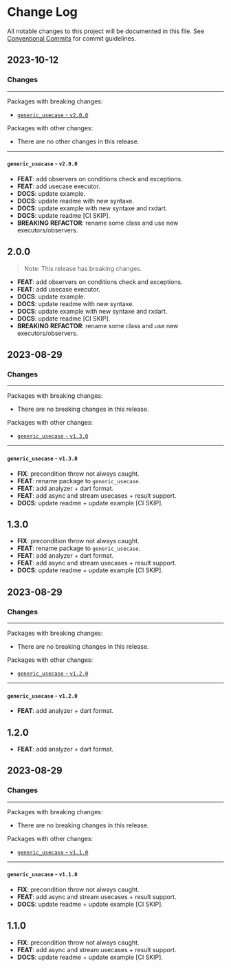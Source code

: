 # Change Log

All notable changes to this project will be documented in this file.
See [Conventional Commits](https://conventionalcommits.org) for commit guidelines.

## 2023-10-12

### Changes

---

Packages with breaking changes:

 - [`generic_usecase` - `v2.0.0`](#generic_usecase---v200)

Packages with other changes:

 - There are no other changes in this release.

---

#### `generic_usecase` - `v2.0.0`

 - **FEAT**: add observers on conditions check and exceptions.
 - **FEAT**: add usecase executor.
 - **DOCS**: update example.
 - **DOCS**: update readme with new syntaxe.
 - **DOCS**: update example with new syntaxe and rxdart.
 - **DOCS**: update readme [CI SKIP].
 - **BREAKING** **REFACTOR**: rename some class and use new executors/observers.

## 2.0.0

> Note: This release has breaking changes.

 - **FEAT**: add observers on conditions check and exceptions.
 - **FEAT**: add usecase executor.
 - **DOCS**: update example.
 - **DOCS**: update readme with new syntaxe.
 - **DOCS**: update example with new syntaxe and rxdart.
 - **DOCS**: update readme [CI SKIP].
 - **BREAKING** **REFACTOR**: rename some class and use new executors/observers.


## 2023-08-29

### Changes

---

Packages with breaking changes:

 - There are no breaking changes in this release.

Packages with other changes:

 - [`generic_usecase` - `v1.3.0`](#generic_usecase---v130)

---

#### `generic_usecase` - `v1.3.0`

 - **FIX**: precondition throw not always caught.
 - **FEAT**: rename package to `generic_usecase`.
 - **FEAT**: add analyzer + dart format.
 - **FEAT**: add async and stream usecases + result support.
 - **DOCS**: update readme + update example [CI SKIP].

## 1.3.0

 - **FIX**: precondition throw not always caught.
 - **FEAT**: rename package to `generic_usecase`.
 - **FEAT**: add analyzer + dart format.
 - **FEAT**: add async and stream usecases + result support.
 - **DOCS**: update readme + update example [CI SKIP].


## 2023-08-29

### Changes

---

Packages with breaking changes:

 - There are no breaking changes in this release.

Packages with other changes:

 - [`generic_usecase` - `v1.2.0`](#generic_usecase---v120)

---

#### `generic_usecase` - `v1.2.0`

 - **FEAT**: add analyzer + dart format.

## 1.2.0

 - **FEAT**: add analyzer + dart format.


## 2023-08-29

### Changes

---

Packages with breaking changes:

 - There are no breaking changes in this release.

Packages with other changes:

 - [`generic_usecase` - `v1.1.0`](#generic_usecase---v110)

---

#### `generic_usecase` - `v1.1.0`

 - **FIX**: precondition throw not always caught.
 - **FEAT**: add async and stream usecases + result support.
 - **DOCS**: update readme + update example [CI SKIP].

## 1.1.0

 - **FIX**: precondition throw not always caught.
 - **FEAT**: add async and stream usecases + result support.
 - **DOCS**: update readme + update example [CI SKIP].
